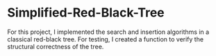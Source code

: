 # Simplified-Red-Black-Tree

For this project, I implemented the search and insertion algorithms in a classical red-black tree. For testing, I created a function to verify the structural correctness of the tree.
